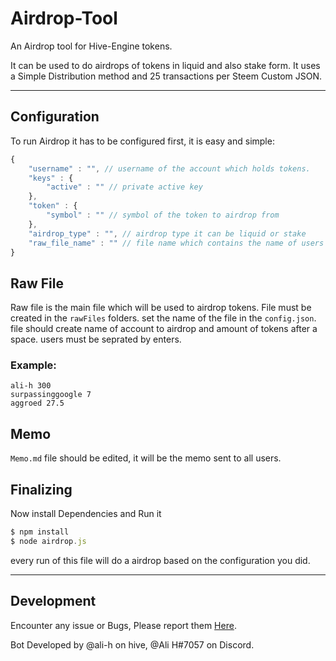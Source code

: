 # Airdrop-Tool
An Airdrop tool for Hive-Engine tokens.

It can be used to do airdrops of tokens in liquid and also stake form. It uses a Simple Distribution method and 25 transactions per Steem Custom JSON.

***

## Configuration
To run Airdrop it has to be configured first, it is easy and simple:

```javascript
{
    "username" : "", // username of the account which holds tokens.
    "keys" : {
        "active" : "" // private active key
    },
    "token" : {
        "symbol" : "" // symbol of the token to airdrop from
    },
    "airdrop_type" : "", // airdrop type it can be liquid or stake
    "raw_file_name" : "" // file name which contains the name of users with rewards.
}
```

## Raw File
Raw file is the main file which will be used to airdrop tokens. File must be created in the `rawFiles` folders. set the name of the file in the `config.json`. file should create name of account to airdrop and amount of tokens after a space. users must be seprated by enters.

### Example:
```
ali-h 300
surpassinggoogle 7
aggroed 27.5
```

## Memo
`Memo.md` file should be edited, it will be the memo sent to all users.

## Finalizing
Now install Dependencies and Run it
```javascript
$ npm install
$ node airdrop.js
```
every run of this file will do a airdrop based on the configuration you did.

***

## Development
Encounter any issue or Bugs, Please report them [Here](https://github.com/ali-h/airdrop-tool/issues).

Bot Developed by @ali-h on hive, @Ali H#7057 on Discord.
